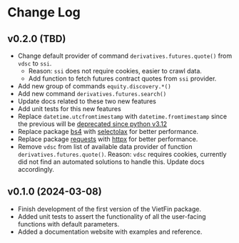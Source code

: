 # Change Log

## v0.2.0 (TBD)

- Change default provider of command `derivatives.futures.quote()` from `vdsc` to `ssi`.
    - Reason: `ssi` does not require cookies, easier to crawl data.
    - Add function to fetch futures contract quotes from `ssi` provider.
- Add new group of commands `equity.discovery.*()`
- Add new command `derivatives.futures.search()`
- Update docs related to these two new features
- Add unit tests for this new features
- Replace `datetime.utcfromtimestamp` with `datetime.fromtimestamp` since the previous will be [deprecated since python v3.12](https://docs.python.org/3/library/datetime.html#datetime.datetime.utcfromtimestamp)
- Replace package [bs4](https://pypi.org/project/beautifulsoup4/) with [selectolax](https://github.com/rushter/selectolax) for better performance.
- Replace package [requests](https://github.com/psf/requests) with [httpx](https://www.python-httpx.org/) for better performance.
- Remove `vdsc` from list of available data provider of function `derivatives.futures.quote()`. Reason: `vdsc` requires cookies, currently did not find an automated solutions to handle this. Update docs accordingly.


## v0.1.0 (2024-03-08)

- Finish development of the first version of the VietFin package.
- Added unit tests to assert the functionality of all the user-facing functions with default parameters.
- Added a documentation website with examples and reference.